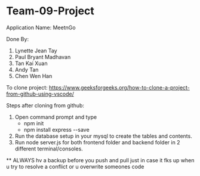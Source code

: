 # Team-09-Project
Application Name: MeetnGo

Done By:
1. Lynette Jean Tay
2. Paul Bryant Madhavan
3. Tan Kai Xuan
4. Andy Tan
5. Chen Wen Han

To clone project:
https://www.geeksforgeeks.org/how-to-clone-a-project-from-github-using-vscode/

Steps after cloning from github:
1. Open command prompt and type 
    - npm init
    - npm install express --save
2. Run the database setup in your mysql to create the tables and contents.
3. Run node server.js for both frontend folder and backend folder in 2 different terminal/consoles.

** ALWAYS hv a backup before you push and pull just in case it fks up when u try to resolve a conflict or u overwrite someones code
